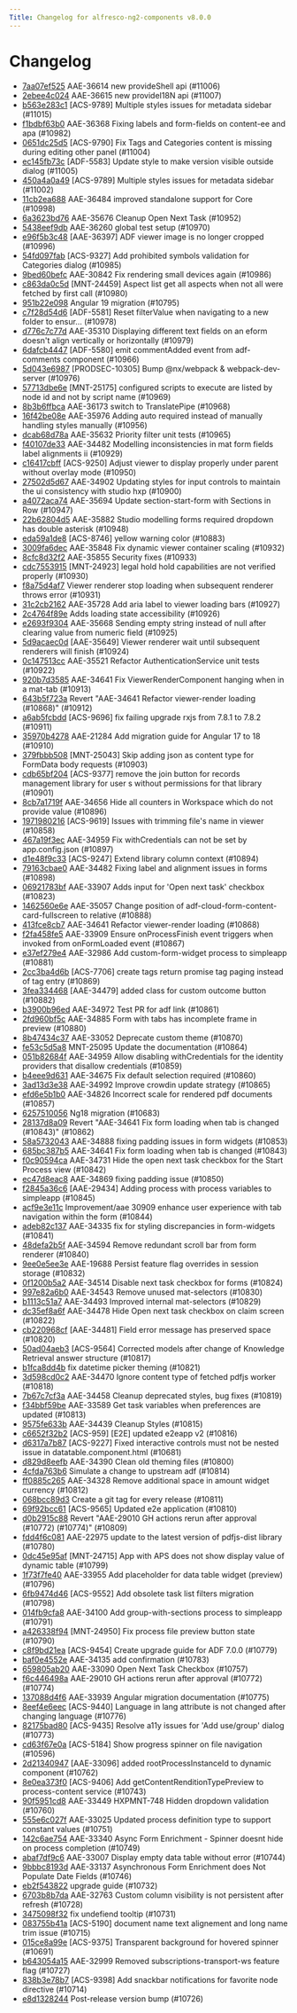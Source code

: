 ```yaml
---
Title: Changelog for alfresco-ng2-components v8.0.0
---
```


# Changelog

- [7aa07ef525](https://github.com/Alfresco/alfresco-ng2-components/commit/7aa07ef525) AAE-36614 new provideShell api (#11006)
- [2ebee4c024](https://github.com/Alfresco/alfresco-ng2-components/commit/2ebee4c024) AAE-36615 new provideI18N api (#11007)
- [b563e283c1](https://github.com/Alfresco/alfresco-ng2-components/commit/b563e283c1) [ACS-9789] Multiple styles issues for metadata sidebar (#11015)
- [f1bdbf63b0](https://github.com/Alfresco/alfresco-ng2-components/commit/f1bdbf63b0) AAE-36368 Fixing labels and form-fields on content-ee and apa (#10982)
- [0651dc25d5](https://github.com/Alfresco/alfresco-ng2-components/commit/0651dc25d5) [ACS-9790] Fix Tags and Categories content is missing during editing other panel (#11004)
- [ec145fb73c](https://github.com/Alfresco/alfresco-ng2-components/commit/ec145fb73c) [ADF-5583] Update style to make version visible outside dialog (#11005)
- [450a4a0a49](https://github.com/Alfresco/alfresco-ng2-components/commit/450a4a0a49) [ACS-9789] Multiple styles issues for metadata sidebar (#11002)
- [11cb2ea688](https://github.com/Alfresco/alfresco-ng2-components/commit/11cb2ea688) AAE-36484 improved standalone support for Core (#10998)
- [6a3623bd76](https://github.com/Alfresco/alfresco-ng2-components/commit/6a3623bd76) AAE-35676 Cleanup Open Next Task (#10952)
- [5438eef9db](https://github.com/Alfresco/alfresco-ng2-components/commit/5438eef9db) AAE-36260 global test setup (#10970)
- [e96f5b3c48](https://github.com/Alfresco/alfresco-ng2-components/commit/e96f5b3c48) [AAE-36397] ADF viewer image is no longer cropped (#10996)
- [54fd097fab](https://github.com/Alfresco/alfresco-ng2-components/commit/54fd097fab) [ACS-9327] Add prohibited symbols validation for Categories dialog (#10985)
- [9bed60befc](https://github.com/Alfresco/alfresco-ng2-components/commit/9bed60befc) AAE-30842 Fix rendering small devices again (#10986)
- [c863da0c5d](https://github.com/Alfresco/alfresco-ng2-components/commit/c863da0c5d) [MNT-24459] Aspect list get all aspects when not all were fetched by first call (#10980)
- [951b22e098](https://github.com/Alfresco/alfresco-ng2-components/commit/951b22e098) Angular 19 migration (#10795)
- [c7f28d54d6](https://github.com/Alfresco/alfresco-ng2-components/commit/c7f28d54d6) [ADF-5581] Reset filterValue when navigating to a new folder to ensur… (#10978)
- [d776c7c77d](https://github.com/Alfresco/alfresco-ng2-components/commit/d776c7c77d) AAE-35310  Displaying different text fields on an eform doesn&#39;t align vertically or horizontally (#10979)
- [6dafcb4447](https://github.com/Alfresco/alfresco-ng2-components/commit/6dafcb4447) [ADF-5580] emit commentAdded event from adf-comments component (#10966)
- [5d043e6987](https://github.com/Alfresco/alfresco-ng2-components/commit/5d043e6987) [PRODSEC-10305] Bump @nx/webpack &amp; webpack-dev-server (#10976)
- [57713dbe6e](https://github.com/Alfresco/alfresco-ng2-components/commit/57713dbe6e) [MNT-25175] configured scripts to execute are listed by node id and not by script name (#10969)
- [8b3b6ffbca](https://github.com/Alfresco/alfresco-ng2-components/commit/8b3b6ffbca) AAE-36173 switch to TranslatePipe (#10968)
- [16f42be08e](https://github.com/Alfresco/alfresco-ng2-components/commit/16f42be08e) AAE-35976 Adding auto required instead of manually handling styles manually  (#10956)
- [dcab68d78a](https://github.com/Alfresco/alfresco-ng2-components/commit/dcab68d78a) AAE-35632 Priority filter unit tests (#10965)
- [f40107de33](https://github.com/Alfresco/alfresco-ng2-components/commit/f40107de33) AAE-34482 Modelling inconsistencies in mat form fields label alignments ii (#10929)
- [c16417cbff](https://github.com/Alfresco/alfresco-ng2-components/commit/c16417cbff) [ACS-9250] Adjust viewer to display properly under parent  without overlay mode (#10950)
- [27502d5d67](https://github.com/Alfresco/alfresco-ng2-components/commit/27502d5d67) AAE-34902 Updating styles for input controls to maintain the ui consistency with studio hxp (#10900)
- [a4072aca74](https://github.com/Alfresco/alfresco-ng2-components/commit/a4072aca74) AAE-35694 Update section-start-form with Sections in Row (#10947)
- [22b62804d5](https://github.com/Alfresco/alfresco-ng2-components/commit/22b62804d5) AAE-35882 Studio modelling forms required dropdown has double asterisk (#10948)
- [eda59a1de8](https://github.com/Alfresco/alfresco-ng2-components/commit/eda59a1de8) [ACS-8746] yellow warning color (#10883)
- [3009fa6dec](https://github.com/Alfresco/alfresco-ng2-components/commit/3009fa6dec) AAE-35848 Fix dynamic viewer container scaling (#10932)
- [8cfc8d32f2](https://github.com/Alfresco/alfresco-ng2-components/commit/8cfc8d32f2) AAE-35855 Security fixes (#10933)
- [cdc7553915](https://github.com/Alfresco/alfresco-ng2-components/commit/cdc7553915) [MNT-24923] legal hold hold capabilities are not verified properly (#10930)
- [f8a75d4af7](https://github.com/Alfresco/alfresco-ng2-components/commit/f8a75d4af7) Viewer renderer stop loading when subsequent renderer throws error (#10931)
- [31c2cb2162](https://github.com/Alfresco/alfresco-ng2-components/commit/31c2cb2162) AAE-35728 Add aria label to viewer loading bars (#10927)
- [2c4764f89e](https://github.com/Alfresco/alfresco-ng2-components/commit/2c4764f89e) Adds loading state accessibility (#10926)
- [e2693f9304](https://github.com/Alfresco/alfresco-ng2-components/commit/e2693f9304) AAE-35668 Sending empty string instead of null after clearing value from numeric field (#10925)
- [5d9acaec0d](https://github.com/Alfresco/alfresco-ng2-components/commit/5d9acaec0d) [AAE-35649] Viewer renderer wait until subsequent renderers will finish (#10924)
- [0c147513cc](https://github.com/Alfresco/alfresco-ng2-components/commit/0c147513cc) AAE-35521 Refactor AuthenticationService unit tests (#10922)
- [920b7d3585](https://github.com/Alfresco/alfresco-ng2-components/commit/920b7d3585) AAE-34641 Fix ViewerRenderComponent hanging when in a mat-tab (#10913)
- [643b5f723a](https://github.com/Alfresco/alfresco-ng2-components/commit/643b5f723a) Revert &#34;AAE-34641 Refactor viewer-render loading (#10868)&#34; (#10912)
- [a6ab5fcbdd](https://github.com/Alfresco/alfresco-ng2-components/commit/a6ab5fcbdd) [ACS-9696] fix failing upgrade rxjs from 7.8.1 to 7.8.2 (#10911)
- [35970b4278](https://github.com/Alfresco/alfresco-ng2-components/commit/35970b4278) AAE-21284 Add migration guide for Angular 17 to 18 (#10910)
- [379fbbb508](https://github.com/Alfresco/alfresco-ng2-components/commit/379fbbb508) [MNT-25043] Skip adding json as content type for FormData body requests (#10903)
- [cdb65bf204](https://github.com/Alfresco/alfresco-ng2-components/commit/cdb65bf204) [ACS-9377] remove the join button for records management library for user s without permissions for that library (#10901)
- [8cb7a1719f](https://github.com/Alfresco/alfresco-ng2-components/commit/8cb7a1719f) AAE-34656 Hide all counters in Workspace which do not provide value (#10896)
- [1971980216](https://github.com/Alfresco/alfresco-ng2-components/commit/1971980216) [ACS-9619] Issues with trimming file&#39;s name in viewer (#10858)
- [467a19f3ec](https://github.com/Alfresco/alfresco-ng2-components/commit/467a19f3ec) AAE-34959 Fix withCredentials can not be set by app.config.json (#10897)
- [d1e48f9c33](https://github.com/Alfresco/alfresco-ng2-components/commit/d1e48f9c33) [ACS-9247] Extend library column context (#10894)
- [79163cbae0](https://github.com/Alfresco/alfresco-ng2-components/commit/79163cbae0) AAE-34482 Fixing label and alignment issues in forms (#10898)
- [06921783bf](https://github.com/Alfresco/alfresco-ng2-components/commit/06921783bf) AAE-33907 Adds input for &#39;Open next task&#39; checkbox (#10823)
- [1462560e6e](https://github.com/Alfresco/alfresco-ng2-components/commit/1462560e6e) AAE-35057 Change position of adf-cloud-form-content-card-fullscreen to relative (#10888)
- [413fce8cb7](https://github.com/Alfresco/alfresco-ng2-components/commit/413fce8cb7) AAE-34641 Refactor viewer-render loading (#10868)
- [f2fa458fe5](https://github.com/Alfresco/alfresco-ng2-components/commit/f2fa458fe5) AAE-33909 Ensure onProcessFinish event triggers when invoked from onFormLoaded event (#10867)
- [e37ef279e4](https://github.com/Alfresco/alfresco-ng2-components/commit/e37ef279e4) AAE-32986 Add custom-form-widget process to simpleapp (#10881)
- [2cc3ba4d6b](https://github.com/Alfresco/alfresco-ng2-components/commit/2cc3ba4d6b) [ACS-7706] create tags return promise tag paging instead of tag entry (#10869)
- [3fea334468](https://github.com/Alfresco/alfresco-ng2-components/commit/3fea334468) [AAE-34479] added class for custom outcome button (#10882)
- [b3900b96ed](https://github.com/Alfresco/alfresco-ng2-components/commit/b3900b96ed) AAE-34972 Test PR for adf link (#10861)
- [2fd960bf5c](https://github.com/Alfresco/alfresco-ng2-components/commit/2fd960bf5c) AAE-34885 Form with tabs has incomplete frame in preview (#10880)
- [8b47434c37](https://github.com/Alfresco/alfresco-ng2-components/commit/8b47434c37) AAE-33052 Deprecate custom theme (#10870)
- [fe53c5d5a8](https://github.com/Alfresco/alfresco-ng2-components/commit/fe53c5d5a8) MNT-25095 Update the documentation (#10864)
- [051b82684f](https://github.com/Alfresco/alfresco-ng2-components/commit/051b82684f) AAE-34959 Allow disabling withCredentials for the identity providers that disallow credentials (#10859)
- [b4eee9d631](https://github.com/Alfresco/alfresco-ng2-components/commit/b4eee9d631) AAE-34675 Fix default selection required (#10860)
- [3ad13d3e38](https://github.com/Alfresco/alfresco-ng2-components/commit/3ad13d3e38) AAE-34992 Improve crowdin update strategy (#10865)
- [efd6e5b1b0](https://github.com/Alfresco/alfresco-ng2-components/commit/efd6e5b1b0) AAE-34826 Incorrect scale for rendered pdf documents (#10857)
- [6257510056](https://github.com/Alfresco/alfresco-ng2-components/commit/6257510056) Ng18 migration (#10683)
- [28137d8a09](https://github.com/Alfresco/alfresco-ng2-components/commit/28137d8a09) Revert &#34;AAE-34641 Fix form loading when tab is changed (#10843)&#34; (#10862)
- [58a5732043](https://github.com/Alfresco/alfresco-ng2-components/commit/58a5732043) AAE-34888 fixing padding issues in form widgets (#10853)
- [685bc387b5](https://github.com/Alfresco/alfresco-ng2-components/commit/685bc387b5) AAE-34641 Fix form loading when tab is changed (#10843)
- [f0c90594ca](https://github.com/Alfresco/alfresco-ng2-components/commit/f0c90594ca) AAE-34731 Hide the open next task checkbox for the Start Process view (#10842)
- [ec47d8eac8](https://github.com/Alfresco/alfresco-ng2-components/commit/ec47d8eac8) AAE-34869 fixing padding issue (#10850)
- [f2845a36c6](https://github.com/Alfresco/alfresco-ng2-components/commit/f2845a36c6) [AAE-29434] Adding process with process variables to simpleapp (#10845)
- [acf9e3e11c](https://github.com/Alfresco/alfresco-ng2-components/commit/acf9e3e11c) Improvement/aae 30909 enhance user experience with tab navigation within the form (#10844)
- [adeb82c137](https://github.com/Alfresco/alfresco-ng2-components/commit/adeb82c137) AAE-34335 fix for styling discrepancies in form-widgets (#10841)
- [48defa2b5f](https://github.com/Alfresco/alfresco-ng2-components/commit/48defa2b5f) AAE-34594 Remove redundant scroll bar from form renderer (#10840)
- [9ee0e5ee3e](https://github.com/Alfresco/alfresco-ng2-components/commit/9ee0e5ee3e) AAE-19688 Persist feature flag overrides in session storage (#10832)
- [0f1200b5a2](https://github.com/Alfresco/alfresco-ng2-components/commit/0f1200b5a2) AAE-34514 Disable next task checkbox for forms (#10824)
- [997e82a6b0](https://github.com/Alfresco/alfresco-ng2-components/commit/997e82a6b0) AAE-34543 Remove unused mat-selectors (#10830)
- [b1113c51a7](https://github.com/Alfresco/alfresco-ng2-components/commit/b1113c51a7) AAE-34493 Improved internal mat-selectors (#10829)
- [dc35ef8a6f](https://github.com/Alfresco/alfresco-ng2-components/commit/dc35ef8a6f) AAE-34478 Hide Open next task checkbox on claim screen (#10822)
- [cb220968cf](https://github.com/Alfresco/alfresco-ng2-components/commit/cb220968cf) [AAE-34481] Field error message has preserved space (#10820)
- [50ad04aeb3](https://github.com/Alfresco/alfresco-ng2-components/commit/50ad04aeb3) [ACS-9564] Corrected models after change of Knowledge Retrieval answer structure (#10817)
- [b1fca8dd4b](https://github.com/Alfresco/alfresco-ng2-components/commit/b1fca8dd4b) fix datetime picker theming (#10821)
- [3d598cd0c2](https://github.com/Alfresco/alfresco-ng2-components/commit/3d598cd0c2) AAE-34470 Ignore content type of fetched pdfjs worker (#10818)
- [7b67c7cf3a](https://github.com/Alfresco/alfresco-ng2-components/commit/7b67c7cf3a) AAE-34458 Cleanup deprecated styles, bug fixes (#10819)
- [f34bbf59be](https://github.com/Alfresco/alfresco-ng2-components/commit/f34bbf59be) AAE-33589 Get task variables when preferences are updated (#10813)
- [9575fe633b](https://github.com/Alfresco/alfresco-ng2-components/commit/9575fe633b) AAE-34439 Cleanup Styles (#10815)
- [c6652f32b2](https://github.com/Alfresco/alfresco-ng2-components/commit/c6652f32b2) [ACS-959] [E2E] updated e2eapp v2 (#10816)
- [d6317a7b87](https://github.com/Alfresco/alfresco-ng2-components/commit/d6317a7b87) [ACS-9227] Fixed interactive controls must not be nested issue in datatable.component.html (#10681)
- [d829d8eefb](https://github.com/Alfresco/alfresco-ng2-components/commit/d829d8eefb) AAE-34390 Clean old theming files (#10800)
- [4cfda763b6](https://github.com/Alfresco/alfresco-ng2-components/commit/4cfda763b6) Simulate a change to upstream adf (#10814)
- [ff0885c265](https://github.com/Alfresco/alfresco-ng2-components/commit/ff0885c265) AAE-34328 Remove additional space in amount widget currency (#10812)
- [068bcc89d3](https://github.com/Alfresco/alfresco-ng2-components/commit/068bcc89d3) Create a git tag for every release (#10811)
- [69f92bcc61](https://github.com/Alfresco/alfresco-ng2-components/commit/69f92bcc61) [ACS-9565] Updated e2e application (#10810)
- [d0b2915c88](https://github.com/Alfresco/alfresco-ng2-components/commit/d0b2915c88) Revert &#34;AAE-29010 GH actions rerun after approval (#10772) (#10774)&#34; (#10809)
- [fdd4f6c081](https://github.com/Alfresco/alfresco-ng2-components/commit/fdd4f6c081) AAE-22975 update to the latest version of pdfjs-dist library (#10780)
- [0dc45e95af](https://github.com/Alfresco/alfresco-ng2-components/commit/0dc45e95af) [MNT-24715] App with APS does not show display value of dynamic table (#10799)
- [1f73f7fe40](https://github.com/Alfresco/alfresco-ng2-components/commit/1f73f7fe40) AAE-33955 Add placeholder for data table widget (preview) (#10796)
- [6fb9474d46](https://github.com/Alfresco/alfresco-ng2-components/commit/6fb9474d46) [ACS-9552] Add obsolete task list filters migration (#10798)
- [014fb9cfa8](https://github.com/Alfresco/alfresco-ng2-components/commit/014fb9cfa8) AAE-34100 Add group-with-sections process to simpleapp (#10791)
- [a426338f94](https://github.com/Alfresco/alfresco-ng2-components/commit/a426338f94) [MNT-24950] Fix process file preview button state (#10790)
- [c8f9bd21ea](https://github.com/Alfresco/alfresco-ng2-components/commit/c8f9bd21ea) [ACS-9454] Create upgrade guide for ADF 7.0.0 (#10779)
- [baf0e4552e](https://github.com/Alfresco/alfresco-ng2-components/commit/baf0e4552e) AAE-34135 add confirmation (#10783)
- [659805ab20](https://github.com/Alfresco/alfresco-ng2-components/commit/659805ab20) AAE-33090 Open Next Task Checkbox (#10757)
- [f6c446498a](https://github.com/Alfresco/alfresco-ng2-components/commit/f6c446498a) AAE-29010 GH actions rerun after approval (#10772) (#10774)
- [137088d4f6](https://github.com/Alfresco/alfresco-ng2-components/commit/137088d4f6) AAE-33939 Angular migration documentation (#10775)
- [8eef4e6eec](https://github.com/Alfresco/alfresco-ng2-components/commit/8eef4e6eec) [ACS-9440] Language in lang attribute is not changed after changing language (#10776)
- [82175bad80](https://github.com/Alfresco/alfresco-ng2-components/commit/82175bad80) [ACS-9435] Resolve a11y issues for &#39;Add use/group&#39; dialog (#10773)
- [cd63f67e0a](https://github.com/Alfresco/alfresco-ng2-components/commit/cd63f67e0a) [ACS-5184] Show progress spinner on file navigation (#10596)
- [2d21340947](https://github.com/Alfresco/alfresco-ng2-components/commit/2d21340947) [AAE-33096] added rootProcessInstanceId to dynamic component (#10762)
- [8e0ea373f0](https://github.com/Alfresco/alfresco-ng2-components/commit/8e0ea373f0) [ACS-9406] Add getContentRenditionTypePreview to process-content service (#10743)
- [90f5951cd8](https://github.com/Alfresco/alfresco-ng2-components/commit/90f5951cd8) AAE-33449 HXPMNT-748 Hidden dropdown validation (#10760)
- [555e6c027f](https://github.com/Alfresco/alfresco-ng2-components/commit/555e6c027f) AAE-33025 Updated process definition type to support constant values (#10751)
- [142c6ae754](https://github.com/Alfresco/alfresco-ng2-components/commit/142c6ae754) AAE-33340 Async Form Enrichment - Spinner doesnt hide on process completion (#10749)
- [abaf7df9c6](https://github.com/Alfresco/alfresco-ng2-components/commit/abaf7df9c6) AAE-33007 Display empty data table without error (#10744)
- [9bbbc8193d](https://github.com/Alfresco/alfresco-ng2-components/commit/9bbbc8193d) AAE-33137 Asynchronous Form Enrichment does Not Populate Date Fields (#10746)
- [eb2f543822](https://github.com/Alfresco/alfresco-ng2-components/commit/eb2f543822) upgrade guide (#10732)
- [6703b8b7da](https://github.com/Alfresco/alfresco-ng2-components/commit/6703b8b7da) AAE-32763 Custom column visibility is not persistent after refresh (#10728)
- [3475098f32](https://github.com/Alfresco/alfresco-ng2-components/commit/3475098f32) fix undefiend tooltip (#10731)
- [083755b41a](https://github.com/Alfresco/alfresco-ng2-components/commit/083755b41a) [ACS-5190] document name text alignement and long name trim issue (#10715)
- [015ce8a99e](https://github.com/Alfresco/alfresco-ng2-components/commit/015ce8a99e) [ACS-9375] Transparent background for hovered spinner (#10691)
- [b643054a15](https://github.com/Alfresco/alfresco-ng2-components/commit/b643054a15) AAE-32999 Removed subscriptions-transport-ws feature flag (#10727)
- [838b3e78b7](https://github.com/Alfresco/alfresco-ng2-components/commit/838b3e78b7) [ACS-9398] Add snackbar notifications for favorite node directive (#10714)
- [e8d1328244](https://github.com/Alfresco/alfresco-ng2-components/commit/e8d1328244) Post-release version bump (#10726)
